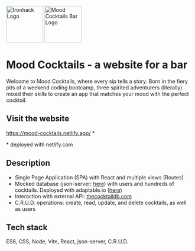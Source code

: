 <img src="https://bit.ly/2VnXWr2" alt="Ironhack Logo" width="100"/> <img src="/src/image/logo.png" alt="Mood Cocktails Bar Logo" width="100p"/>

# Mood Cocktails - a website for a bar
Welcome to Mood Cocktails, where every sip tells a story. Born in the fiery pits of a weekend coding bootcamp, three spirited adventurers (literally) mixed their skills to create an app that matches your mood with the perfect cocktail.

## Visit the website
https://mood-cocktails.netlify.app/ *

\* deployed with netlify.com


## Description
- Single Page Application (SPA) with React and multiple views (Routes)
- Mocked database (json-server: [here](https://github.com/filipamiralopes/mood-cocktails-backend)) with users and hundreds of cocktails. Deployed with adaptable.io ([here](https://mood-cocktails-db.adaptable.app/))
- Interaction with external API: [thecocktaildb.com](https://www.thecocktaildb.com/api.php)
- C.R.U.D. operations: create, read, update, and delete cocktails, as well as users

## Tech stack
ES6, CSS, Node, Vite, React, json-server, C.R.U.D.
